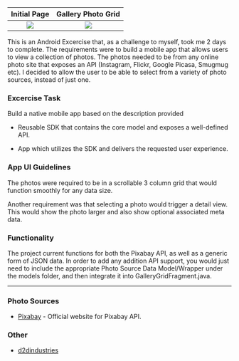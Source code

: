 Initial Page                      |  Gallery Photo Grid
:--------------------------------:|:--------------------------------:
![](https://www.dropbox.com/s/e8o6hqi56875gai/Screenshot_2017-01-23-10-25-26.png?raw=1)  |  ![](https://www.dropbox.com/s/t8gl64d454odl6g/Screenshot_2017-01-23-10-25-52.png?raw=1)


This is an Android Excercise that, as a challenge to myself, took me 2 days to complete. The requirements were to build a mobile app that allows users to view a
collection of photos. The photos needed to be from any online photo site that exposes an API (Instagram, Flickr, Google Picasa, Smugmug etc). I decided to allow the user to be able to select from a variety of photo sources, instead of just one.

### Excercise Task

Build a native mobile app based on the description provided

- Reusable SDK that contains the core model and exposes a well-defined API.

- App which utilizes the SDK and delivers the requested user experience.

### App UI Guidelines

The photos were required to be in a scrollable 3 column grid that would function smoothly for any data size.

Another requirement was that selecting a photo would trigger a detail view. This would show the photo larger and also show optional associated meta data.

### Functionality

The project current functions for both the Pixabay API, as well as a generic form of JSON data. In order to add any addition API support, you would just need to include the appropriate Photo Source Data Model/Wrapper under the models folder, and then integrate it into GalleryGridFragment.java.

***

### Photo Sources

- [Pixabay](https://pixabay.com/) - Official website for Pixabay API.

### Other

- [d2dindustries](https://d2dindustries.rocks/)
